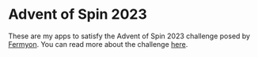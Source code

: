# Advent of Spin 2023

These are my apps to satisfy the Advent of Spin 2023 challenge posed by [Fermyon](https://www.fermyon.com/). You can read more about the challenge [here](https://github.com/fermyon/advent-of-spin/tree/main).
